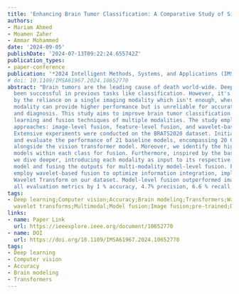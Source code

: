 ```yaml
---
title: 'Enhancing Brain Tumor Classification: A Comparative Study of Single-Model and Multi-Model Fusion Approaches'
authors:
- Mariam Ahmed
- Moamen Zaher
- Ammar Mohammed
date: '2024-09-05'
publishDate: '2024-07-13T09:22:24.655742Z'
publication_types:
- paper-conference
publication: '*2024 Intelligent Methods, Systems, and Applications (IMSA)*'
# doi: 10.1109/IMSA61967.2024.10652770
abstract: "Brain tumors are the leading cause of death world-wide. Deep learning has
  been successful in previous tasks like classification. However, it's being limited
  by the reliance on a single imaging modality which isn't enough, where a single
  modality can provide higher performance but is unreliable for accurate treatment
  and diagnosis. This study aims to improve brain tumor classification using deep
  learning and fusion techniques of multiple modalities. The study employs three fusion
  approaches: image-level fusion, feature-level fusion, and wavelet-based fusion.
  Extensive experiments were conducted on the BRATS2020 dataset. Initially, we train
  and evaluate the performance of 21 baseline models, encompassing 20 CNN-based architectures
  alongside the vision transformer model. Moreover, we identify the highest-performing
  models within each class for fusion. Furthermore, inspired by the baseline models,
  we dive deeper, introducing each modality as input to its respective best-performing
  model and fusing the outputs for multi-modality model-level fusion. Finally, we
  employ wavelet-based fusion to optimize information integration, implementing Discrete
  Wavelet Transform on our dataset. Model-level fusion outperformed image fusion across
  all evaluation metrics by 1 % accuracy, 4.7% precision, 6.6 % recall, and 0.7% F1-score."
tags:
- Deep learning;Computer vision;Accuracy;Brain modeling;Transformers;Wavelet analysis;Discrete
  wavelet transforms;Multimodal;Model fusion;Image fusion;pre-trained;Deep Learning
links: 
- name: Paper Link
  url: https://ieeexplore.ieee.org/document/10652770
- name: DOI
  url: https://doi.org/10.1109/IMSA61967.2024.10652770
tags: 
- Deep learning
- Computer vision
- Accuracy
- Brain modeling
- Transformers
---
```

